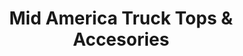 ---
title: "Mid America Truck Tops & Accesories"
url: /eureka/mid-america-truck-tops-und-accesories/
shop: Autoteile
---
